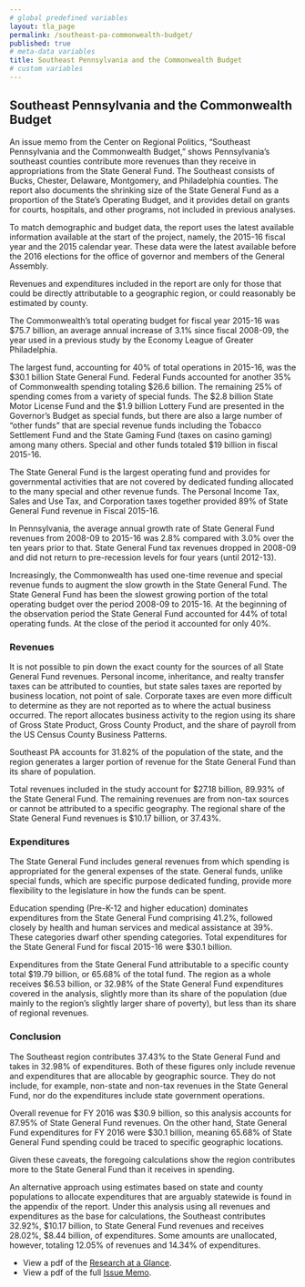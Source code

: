 ```yaml
---
# global predefined variables
layout: tla_page
permalink: /southeast-pa-commonwealth-budget/
published: true
# meta-data variables
title: Southeast Pennsylvania and the Commonwealth Budget
# custom variables
---
```

## Southeast Pennsylvania and the Commonwealth Budget
An issue memo from the Center on Regional Politics, “Southeast Pennsylvania and the Commonwealth Budget,” shows Pennsylvania’s southeast counties contribute more revenues than they receive in appropriations from the State General Fund. The Southeast consists of Bucks, Chester, Delaware, Montgomery, and Philadelphia counties. The report also documents the shrinking size of the State General Fund as a proportion of the State’s Operating Budget, and it provides detail on grants for courts, hospitals, and other programs, not included in previous analyses.

To match demographic and budget data, the report uses the latest available information available at the start of the project, namely, the 2015-16 fiscal year and the 2015 calendar year. These data were the latest available before the 2016 elections for the office of governor and members of the General Assembly.  

Revenues and expenditures included in the report are only for those that could be directly attributable to a geographic region, or could reasonably be estimated by county.

The Commonwealth’s total operating budget for fiscal year 2015-16 was $75.7 billion, an average annual increase of 3.1% since fiscal 2008-09, the year used in a previous study by the Economy League of Greater Philadelphia.

<script id="infogram_0_30d84306-eba7-495d-87c9-350fbeb55b35" title="PA Operating Budget 2008-09, $" src="https://e.infogram.com/js/dist/embed.js?NUO" type="text/javascript"></script>

<script id="infogram_0_a3667cf4-7350-496c-a31d-91d42c43a143" title="Operating Budget 2015-16" src="https://e.infogram.com/js/dist/embed.js?TWz" type="text/javascript"></script>

The largest fund, accounting for 40% of total operations in 2015-16, was the $30.1 billion State General Fund. Federal Funds accounted for another 35% of Commonwealth spending totaling $26.6 billion. The remaining 25% of spending comes from a variety of special funds.  The $2.8 billion State Motor License Fund and the $1.9 billion Lottery Fund are presented in the Governor’s Budget as special funds, but there are also a large number of “other funds” that are special revenue funds including the Tobacco Settlement Fund and the State Gaming Fund (taxes on casino gaming) among many others.  Special and other funds totaled $19 billion in fiscal 2015-16.

The State General Fund is the largest operating fund and provides for governmental activities that are not covered by dedicated funding allocated to the many special and other revenue funds.  The Personal Income Tax, Sales and Use Tax, and Corporation taxes together provided 89% of State General Fund revenue in Fiscal 2015-16.

<script id="infogram_0_4bc5bdee-d107-4602-a749-ac94dd641120" title="PA General Fund Revenue Sources 2015-16" src="https://e.infogram.com/js/dist/embed.js?NTw" type="text/javascript"></script>

In Pennsylvania, the average annual growth rate of State General Fund revenues from 2008-09 to 2015-16 was 2.8% compared with 3.0% over the ten years prior to that. State General Fund tax revenues dropped in 2008-09 and did not return to pre-recession levels for four years (until 2012-13).

<script id="infogram_0_a2d9e9a1-d33b-48d5-beae-7b34e6542426" title="Operating Budget by Fund over time" src="https://e.infogram.com/js/dist/embed.js?Ea9" type="text/javascript"></script>

Increasingly, the Commonwealth has used one-time revenue and special revenue funds to augment the slow growth in the State General Fund. The State General Fund has been the slowest growing portion of the total operating budget over the period 2008-09 to 2015-16.  At the beginning of the observation period the State General Fund accounted for 44% of total operating funds.  At the close of the period it accounted for only 40%.

### Revenues

It is not possible to pin down the exact county for the sources of all State General Fund revenues. Personal income, inheritance, and realty transfer taxes can be attributed to counties, but state sales taxes are reported by business location, not point of sale. Corporate taxes are even more difficult to determine as they are not reported as to where the actual business occurred. The report allocates business activity to the region using its share of Gross State Product, Gross County Product, and the share of payroll from the US Census County Business Patterns.

Southeast PA accounts for 31.82% of the population of the state, and the region generates a larger portion of revenue for the State General Fund than its share of population.

Total revenues included in the study account for $27.18 billion, 89.93% of the State General Fund. The remaining revenues are from non-tax sources or cannot be attributed to a specific geography. The regional share of the State General Fund revenues is $10.17 billion, or 37.43%.

<script id="infogram_0_e062e19f-78ea-4887-a4d2-de20d5ce2510" title="State General Fund Revenue Sources Southeast Shares" src="https://e.infogram.com/js/dist/embed.js?m5g" type="text/javascript"></script>

### Expenditures

The State General Fund includes general revenues from which spending is appropriated for the general expenses of the state. General funds, unlike special funds, which are specific purpose dedicated funding, provide more flexibility to the legislature in how the funds can be spent.

Education spending (Pre-K-12 and higher education) dominates expenditures from the State General Fund comprising 41.2%, followed closely by health and human services and medical assistance at 39%. These categories dwarf other spending categories. Total expenditures for the State General Fund for fiscal 2015-16 were $30.1 billion.

Expenditures from the State General Fund attributable to a specific county total $19.79 billion, or 65.68% of the total fund. The region as a whole receives $6.53 billion, or 32.98% of the State General Fund expenditures covered in the analysis, slightly more than its share of the population (due mainly to the region’s slightly larger share of poverty), but less than its share of regional revenues.

<script id="infogram_0_1d85d2ee-4d7a-4192-add7-2e33182f64c7" title="State General Fund Expenditures Southeast Shares" src="https://e.infogram.com/js/dist/embed.js?34w" type="text/javascript"></script>

### Conclusion

The Southeast region contributes 37.43% to the State General Fund and takes in 32.98% of expenditures. Both of these figures only include revenue and expenditures that are allocable by geographic source. They do not include, for example, non-state and non-tax revenues in the State General Fund, nor do the expenditures include state government operations.

Overall revenue for FY 2016 was $30.9 billion, so this analysis accounts for 87.95% of State General Fund revenues. On the other hand, State General Fund expenditures for FY 2016 were $30.1 billion, meaning 65.68% of State General Fund spending could be traced to specific geographic locations.

Given these caveats, the foregoing calculations show the region contributes more to the State General Fund than it receives in spending.

<script id="infogram_0_c56494ae-a923-422e-bcb7-293e4d6fc2f7" title="Revenues v Expenditures" src="https://e.infogram.com/js/dist/embed.js?yP2" type="text/javascript"></script>

An alternative approach using estimates based on state and county populations to allocate expenditures that are arguably statewide is found in the appendix of the report. Under this analysis using all revenues and expenditures as the base for calculations, the Southeast contributes 32.92%, $10.17 billion, to State General Fund revenues and receives 28.02%, $8.44 billion, of expenditures. Some amounts are unallocated, however, totaling 12.05% of revenues and 14.34% of expenditures.

<script id="infogram_0_cb8284ea-3c06-4357-bbe2-0f86fcba1107" title="Shares of State General Fund Revenues and Expenditures, Alternative Methodology" src="https://e.infogram.com/js/dist/embed.js?Ehf" type="text/javascript"></script>

- View a pdf of the [Research at a Glance](https://sites.temple.edu/corparchives/files/2019/08/SE-Budget-at-a-Glance.pdf).
- View a pdf of the full [Issue Memo](https://sites.temple.edu/corparchives/files/2019/08/SE-Budget-and-General-Fund.pdf).
